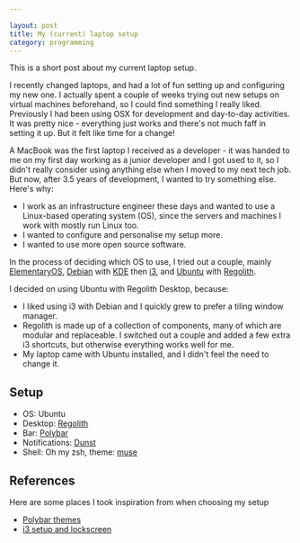 ```yaml
---

layout: post
title: My (current) laptop setup
category: programming
---
```


This is a short post about my current laptop setup.

I recently changed laptops, and had a lot of fun setting up and configuring
my new one. I actually spent a couple of weeks trying out new setups on virtual
machines beforehand, so I could find something I really liked. Previously I
had been using OSX for development and day-to-day
activities. It was pretty nice - everything just works and there's not much
faff in setting it up. But it felt like time for a change!

A MacBook was the first laptop I received as a developer - it was handed to me 
on my first day working as a junior developer and I got used to it, so I didn't
really consider using anything else when I moved to my next tech job. 
But now, after 3.5 years of development, I wanted to try something else.
Here's why:

- I work as an infrastructure engineer these days and wanted to use a 
Linux-based operating system (OS), since the servers and machines I work with
mostly run Linux too. 
- I wanted to configure and personalise my setup more.
- I wanted to use more open source software.

In the process of deciding which OS to use, I tried out a couple, mainly
[ElementaryOS](https://elementary.io/), [Debian](https://www.debian.org/)
with [KDE](https://kde.org/) then [i3](https://i3wm.org/),
and [Ubuntu](https://ubuntu.com/) with 
[Regolith](https://github.com/regolith-linux/regolith-desktop). 

I decided on using Ubuntu with Regolith Desktop, because:

- I liked using i3 with Debian and I quickly grew to prefer a tiling 
window manager.
- Regolith is made up of a collection of components, many of which are
modular and replaceable. I switched out a couple and added a few extra i3
shortcuts, but otherwise everything works well for me. 
- My laptop came with Ubuntu installed, and I didn't feel the need to change
it.


## Setup

- OS: Ubuntu
- Desktop: [Regolith](https://github.com/regolith-linux/regolith-desktop)
- Bar: [Polybar](https://polybar.github.io/)
- Notifications: [Dunst](https://dunst-project.org/)
- Shell: Oh my zsh, theme: [muse](https://github.com/ohmyzsh/ohmyzsh/wiki/themes#muse)

## References

Here are some places I took inspiration from when choosing my setup

- [Polybar themes](https://github.com/adi1090x/polybar-themes)
- [i3 setup and lockscreen](https://github.com/autophagy/antimber/tree/master/feowerscyte)
